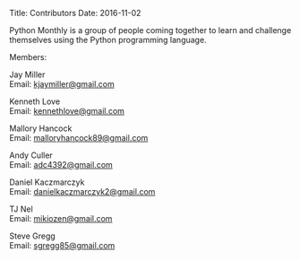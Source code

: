 Title: Contributors
Date: 2016-11-02

Python Monthly is a group of people coming together to learn and challenge themselves using the Python programming language.

Members:

Jay Miller  
Email: kjaymiller@gmail.com

Kenneth Love  
Email: kennethlove@gmail.com

Mallory Hancock  
Email: malloryhancock89@gmail.com

Andy Culler  
Email: adc4392@gmail.com

Daniel Kaczmarczyk  
Email: danielkaczmarczyk2@gmail.com

TJ Nel  
Email: mikiozen@gmail.com

Steve Gregg  
Email: sgregg85@gmail.com